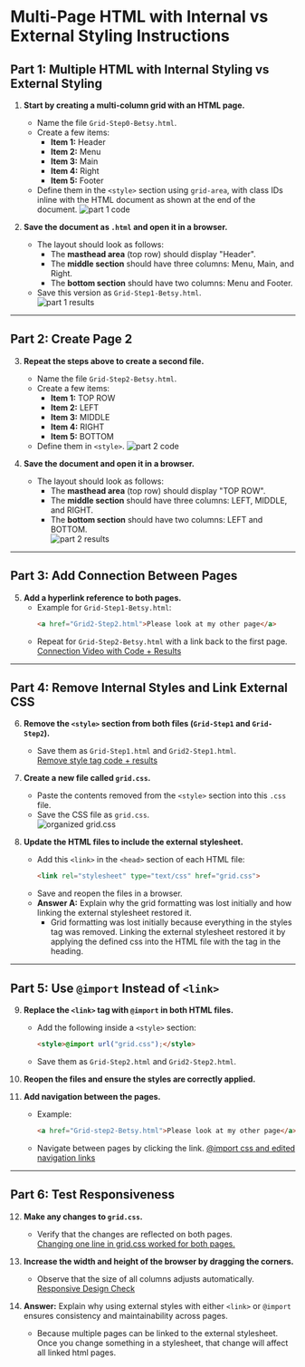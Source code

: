 # Multi-Page HTML with Internal vs External Styling Instructions

## Part 1: Multiple HTML with Internal Styling vs External Styling  

1. **Start by creating a multi-column grid with an HTML page.**  
   - Name the file `Grid-Step0-Betsy.html`.  
   - Create a few items:  
     - **Item 1:** Header  
     - **Item 2:** Menu  
     - **Item 3:** Main  
     - **Item 4:** Right  
     - **Item 5:** Footer  
   - Define them in the `<style>` section using `grid-area`, with class IDs inline with the HTML document as shown at the end of the document.
   ![part 1 code](./screenshots/part1.png)

2. **Save the document as `.html` and open it in a browser.**  
   - The layout should look as follows:  
     - The **masthead area** (top row) should display "Header".  
     - The **middle section** should have three columns: Menu, Main, and Right.  
     - The **bottom section** should have two columns: Menu and Footer.  
   - Save this version as `Grid-Step1-Betsy.html`.  
   ![part 1 results](./screenshots/part1results.png)

---

## Part 2: Create Page 2  

3. **Repeat the steps above to create a second file.**  
   - Name the file `Grid-Step2-Betsy.html`.  
   - Create a few items:  
     - **Item 1:** TOP ROW  
     - **Item 2:** LEFT  
     - **Item 3:** MIDDLE  
     - **Item 4:** RIGHT  
     - **Item 5:** BOTTOM  
   - Define them in `<style>`.
   ![part 2 code](./screenshots/part2code.png)

4. **Save the document and open it in a browser.**  
   - The layout should look as follows:  
     - The **masthead area** (top row) should display "TOP ROW".  
     - The **middle section** should have three columns: LEFT, MIDDLE, and RIGHT.  
     - The **bottom section** should have two columns: LEFT and BOTTOM.  
   ![part 2 results](./screenshots/part2results.png)

---

## Part 3: Add Connection Between Pages  

5. **Add a hyperlink reference to both pages.**  
   - Example for `Grid-Step1-Betsy.html`:  
     ```html
     <a href="Grid2-Step2.html">Please look at my other page</a>
     ```  
   - Repeat for `Grid-Step2-Betsy.html` with a link back to the first page.  
   [Connection Video with Code + Results](https://drive.google.com/file/d/1nk8fTko8UNKE_cW8IupOTFHwUHfIXp9t/view?usp=drive_link)

---

## Part 4: Remove Internal Styles and Link External CSS  

6. **Remove the `<style>` section from both files (`Grid-Step1` and `Grid-Step2`).**  
   - Save them as `Grid-Step1.html` and `Grid2-Step1.html`.  
   [Remove style tag code + results](https://drive.google.com/file/d/1nw5IA3U5MS7aI6O27bLiwmqWFXJIs7Wi/view?usp=drive_link)

7. **Create a new file called `grid.css`.**  
   - Paste the contents removed from the `<style>` section into this `.css` file.  
   - Save the CSS file as `grid.css`.  
      ![organized grid.css](./screenshots/organizedgridcss.png)


8. **Update the HTML files to include the external stylesheet.**  
   - Add this `<link>` in the `<head>` section of each HTML file:  
     ```html
     <link rel="stylesheet" type="text/css" href="grid.css">
     ```  
   - Save and reopen the files in a browser.  
   - **Answer A:** Explain why the grid formatting was lost initially and how linking the external stylesheet restored it.  
     - Grid formatting was lost initially because everything in the styles tag was removed. Linking the external stylesheet restored it by applying the defined css into the HTML file with the <link> tag in the heading.
---

## Part 5: Use `@import` Instead of `<link>`  

9. **Replace the `<link>` tag with `@import` in both HTML files.**  
   - Add the following inside a `<style>` section:  
     ```html
     <style>@import url("grid.css");</style>
     ```  
   - Save them as `Grid-Step2.html` and `Grid2-Step2.html`.  

10. **Reopen the files and ensure the styles are correctly applied.**  

11. **Add navigation between the pages.**  
    - Example:  
      ```html
      <a href="Grid-step2-Betsy.html">Please look at my other page</a>
      ```  
    - Navigate between pages by clicking the link.
   [@import css and edited navigation links](https://drive.google.com/file/d/1nqzJUC94PWeDXvoMowVyNWzHoUx3muir/view?usp=drive_link)

---

## Part 6: Test Responsiveness  

12. **Make any changes to `grid.css`.**  
    - Verify that the changes are reflected on both pages.  
   [Changing one line in grid.css worked for both pages.](https://drive.google.com/file/d/1epWFUxtGktGrT-Sq25PthwTBRoT3ZNwc/view?usp=drive_link)

13. **Increase the width and height of the browser by dragging the corners.**  
    - Observe that the size of all columns adjusts automatically.  
   [Responsive Design Check](https://drive.google.com/file/d/18vL2eYJBglXFlIlBUFtFyj2qRb4cWA55/view?usp=drive_link)

14. **Answer:** Explain why using external styles with either `<link>` or `@import` ensures consistency and maintainability across pages.
    - Because multiple pages can be linked to the external stylesheet. Once you change something in a stylesheet, that change will affect all linked html pages.
